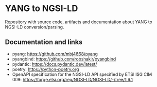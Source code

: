 # YANG to NGSI-LD
Repository with source code, artifacts and documentation about YANG to NGSI-LD conversion/parsing.

## Documentation and links
- pyang: https://github.com/mbj4668/pyang
- pyangbind: https://github.com/robshakir/pyangbind
- pydantic: https://docs.pydantic.dev/latest/
- poetry: https://python-poetry.org
- OpenAPI specification for the NGSI-LD API specified by ETSI ISG CIM 009: https://forge.etsi.org/rep/NGSI-LD/NGSI-LD/-/tree/1.6.1
